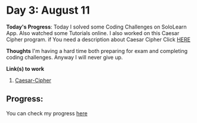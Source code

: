 # Day 3: August 11

**Today's Progress**: Today I solved some Coding Challenges on SoloLearn App. Also watched some Tutorials online. I also worked on this Caesar Cipher program. if You need a description about Caesar Cipher Click [HERE](https://en.wikipedia.org/wiki/Caesar_cipher)
<br>
 
**Thoughts** I'm having a hard time both preparing for exam and completing coding challenges. Anyway I will never give up.
  
**Link(s) to work**
1. [Caesar-Cipher](https://github.com/KhudadadKhawari/100DaysOfCode/blob/main/Day-3/caesar-cipher.py)

## Progress:
You can check my progress [here](https://github.com/KhudadadKhawari/100-days-of-code/blob/master/log.md)